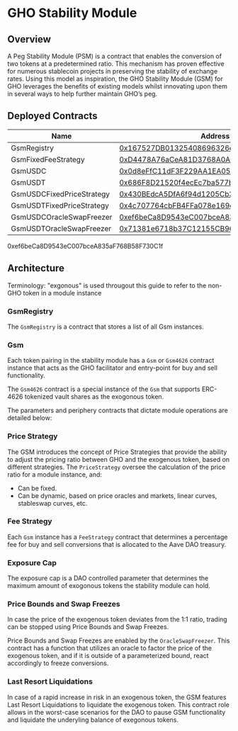 # GHO Stability Module

## Overview

A Peg Stability Module (PSM) is a contract that enables the conversion of two tokens at a predetermined ratio. This mechanism has proven effective for numerous stablecoin projects in preserving the stability of exchange rates. Using this model as inspiration, the GHO Stability Module (GSM) for GHO leverages the benefits of existing models whilst innovating upon them in several ways to help further maintain GHO’s peg.

## Deployed Contracts

| Name                      | Address                                                                                                               |
| ------------------------- | --------------------------------------------------------------------------------------------------------------------- |
| GsmRegistry               | [0x167527DB01325408696326e3580cd8e55D99Dc1A](https://etherscan.io/address/0x167527DB01325408696326e3580cd8e55D99Dc1A) |
| GsmFixedFeeStrategy       | [0xD4478A76aCeA81D3768A0ACB6e38f25eEB6Eb1B5](https://etherscan.io/address/0xD4478A76aCeA81D3768A0ACB6e38f25eEB6Eb1B5) |
| GsmUSDC                   | [0x0d8eFfC11dF3F229AA1EA0509BC9DFa632A13578](https://etherscan.io/address/0x0d8eFfC11dF3F229AA1EA0509BC9DFa632A13578) |
| GsmUSDT                   | [0x686F8D21520f4ecEc7ba577be08354F4d1EB8262](https://etherscan.io/address/0x686F8D21520f4ecEc7ba577be08354F4d1EB8262) |
| GsmUSDCFixedPriceStrategy | [0x430BEdcA5DfA6f94d1205Cb33AB4f008D0d9942a](https://etherscan.io/address/0x430BEdcA5DfA6f94d1205Cb33AB4f008D0d9942a) |
| GsmUSDTFixedPriceStrategy | [0x4c707764cbFB4FFa078e169e6b8A6AdbE7526a2c](https://etherscan.io/address/0x4c707764cbFB4FFa078e169e6b8A6AdbE7526a2c) |
| GsmUSDCOracleSwapFreezer  | [0xef6beCa8D9543eC007bceA835aF768B58F730C1f](https://etherscan.io/address/0xef6beCa8D9543eC007bceA835aF768B58F730C1f) |
| GsmUSDTOracleSwapFreezer  | [0x71381e6718b37C12155CB961Ca3D374A8BfFa0e5](https://etherscan.io/address/0x71381e6718b37C12155CB961Ca3D374A8BfFa0e5) |

0xef6beCa8D9543eC007bceA835aF768B58F730C1f

## Architecture

Terminology: "exgonous" is used througout this guide to refer to the non-GHO token in a module instance

### GsmRegistry

The `GsmRegistry` is a contract that stores a list of all Gsm instances.

### Gsm

Each token pairing in the stability module has a `Gsm` or `Gsm4626` contract instance that acts as the GHO facilitator and entry-point for buy and sell functionality.

The `Gsm4626` contract is a special instance of the `Gsm` that supports ERC-4626 tokenized vault shares as the exogonous token.

The parameters and periphery contracts that dictate module operations are detailed below:

### Price Strategy

The GSM introduces the concept of Price Strategies that provide the ability to adjust the pricing ratio between GHO and the exogenous token, based on different strategies. The `PriceStrategy` oversee the calculation of the price ratio for a module instance, and:

- Can be fixed.
- Can be dynamic, based on price oracles and markets, linear curves, stableswap curves, etc.

### Fee Strategy

Each `Gsm` instance has a `FeeStrategy` contract that determines a percentage fee for buy and sell conversions that is allocated to the Aave DAO treasury.

### Exposure Cap

The exposure cap is a DAO controlled parameter that determines the maximum amount of exogonous tokens the stability module can hold.

### Price Bounds and Swap Freezes

In case the price of the exogenous token deviates from the 1:1 ratio, trading can be stopped using Price Bounds and Swap Freezes.

Price Bounds and Swap Freezes are enabled by the `OracleSwapFreezer`. This contract has a function that utilizes an oracle to factor the price of the exogenous token, and if it is outside of a parameterized bound, react accordingly to freeze conversions.

### Last Resort Liquidations

In case of a rapid increase in risk in an exogenous token, the GSM features Last Resort Liquidations to liquidate the exogenous token. This contract role allows in the worst-case scenarios for the DAO to pause GSM functionality and liquidate the underyling balance of exegonous tokens.
